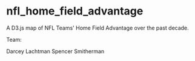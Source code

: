 nfl_home_field_advantage
========================

A D3.js map of NFL Teams' Home Field Advantage over the past decade.

Team:

Darcey Lachtman
Spencer Smitherman
